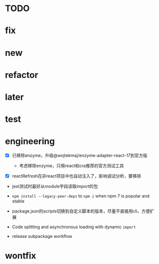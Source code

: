 # TODO

# fix

# new

# refactor

# later

# test

# engineering
- [x] 已移除enzyme，升级@wojtekmaj/enzyme-adapter-react-17到官方版
  - 考虑移除enzyme，只用react和cra推荐的官方测试工具

- [x] reactRefresh在非react项目中也自动注入了，影响调试分析，要移除

- jest测试时最好从module字段读取import的包
- `npm install --legacy-peer-deps` to `npm i` when npm 7 is popular and stable
- package.json的scripts切换到自定义脚本的版本，尽量不直接用cli，方便扩展

- Code splitting and asynchronous loading with dynamic `import`
- release subpackage workflow
# wontfix
